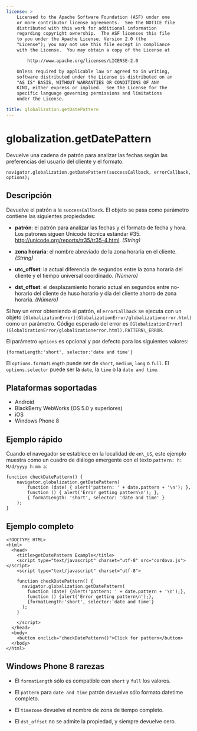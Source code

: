 ```yaml
---
license: >
    Licensed to the Apache Software Foundation (ASF) under one
    or more contributor license agreements.  See the NOTICE file
    distributed with this work for additional information
    regarding copyright ownership.  The ASF licenses this file
    to you under the Apache License, Version 2.0 (the
    "License"); you may not use this file except in compliance
    with the License.  You may obtain a copy of the License at

        http://www.apache.org/licenses/LICENSE-2.0

    Unless required by applicable law or agreed to in writing,
    software distributed under the License is distributed on an
    "AS IS" BASIS, WITHOUT WARRANTIES OR CONDITIONS OF ANY
    KIND, either express or implied.  See the License for the
    specific language governing permissions and limitations
    under the License.

title: globalization.getDatePattern
---
```


# globalization.getDatePattern

Devuelve una cadena de patrón para analizar las fechas según las preferencias del usuario del cliente y el formato.

    navigator.globalization.getDatePattern(successCallback, errorCallback, options);
    

## Descripción

Devuelve el patrón a la `successCallback`. El objeto se pasa como parámetro contiene las siguientes propiedades:

*   **patrón**: el patrón para analizar las fechas y el formato de fecha y hora. Los patrones siguen Unicode técnica estándar #35. <http://unicode.org/reports/tr35/tr35-4.html>. *(String)*

*   **zona horaria**: el nombre abreviado de la zona horaria en el cliente. *(String)*

*   **utc_offset**: la actual diferencia de segundos entre la zona horaria del cliente y el tiempo universal coordinado. *(Número)*

*   **dst_offset**: el desplazamiento horario actual en segundos entre no-horario del cliente de huso horario y día del cliente ahorro de zona horaria. *(Número)*

Si hay un error obteniendo el patrón, el `errorCallback` se ejecuta con un objeto `[GlobalizationError](GlobalizationError/globalizationerror.html)` como un parámetro. Código esperado del error es `[GlobalizationError](GlobalizationError/globalizationerror.html).PATTERN\_ERROR`.

El parámetro `options` es opcional y por defecto para los siguientes valores:

    {formatLength:'short', selector:'date and time'}
    

El `options.formatLength` puede ser de `short`, `medium`, `long` o `full`. El `options.selector` puede ser la `date`, la `time` o la `date and time`.

## Plataformas soportadas

*   Android
*   BlackBerry WebWorks (OS 5.0 y superiores)
*   iOS
*   Windows Phone 8

## Ejemplo rápido

Cuando el navegador se establece en la localidad de `en\_US`, este ejemplo muestra como un cuadro de diálogo emergente con el texto `pattern: h: M/d/yyyy h:mm a`:

    function checkDatePattern() {
        navigator.globalization.getDatePattern(
            function (date) { alert('pattern: ' + date.pattern + '\n'); },
            function () { alert('Error getting pattern\n'); },
            { formatLength: 'short', selector: 'date and time' }
        );
    }
    

## Ejemplo completo

    <!DOCTYPE HTML>
    <html>
      <head>
        <title>getDatePattern Example</title>
        <script type="text/javascript" charset="utf-8" src="cordova.js"></script>
        <script type="text/javascript" charset="utf-8">
    
        function checkDatePattern() {
          navigator.globalization.getDatePattern(
            function (date) {alert('pattern: ' + date.pattern + '\n');},
            function () {alert('Error getting pattern\n');},
            {formatLength:'short', selector:'date and time'}
          );
        }
    
        </script>
      </head>
      <body>
        <button onclick="checkDatePattern()">Click for pattern</button>
      </body>
    </html>
    

## Windows Phone 8 rarezas

*   El `formatLength` sólo es compatible con `short` y `full` los valores.

*   El `pattern` para `date and time` patrón devuelve sólo formato datetime completo.

*   El `timezone` devuelve el nombre de zona de tiempo completo.

*   El `dst_offset` no se admite la propiedad, y siempre devuelve cero.
